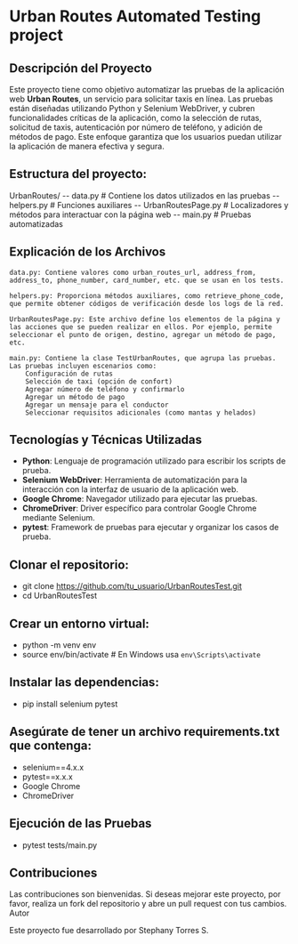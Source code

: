# Urban Routes Automated Testing project

## Descripción del Proyecto

Este proyecto tiene como objetivo automatizar las pruebas de la aplicación web **Urban Routes**, un servicio para solicitar taxis en línea. Las pruebas están diseñadas utilizando Python y Selenium WebDriver, y cubren funcionalidades críticas de la aplicación, como la selección de rutas, solicitud de taxis, autenticación por número de teléfono, y adición de métodos de pago. Este enfoque garantiza que los usuarios puedan utilizar la aplicación de manera efectiva y segura.

## Estructura del proyecto:

UrbanRoutes/
-- data.py                # Contiene los datos utilizados en las pruebas
-- helpers.py             # Funciones auxiliares
-- UrbanRoutesPage.py      # Localizadores y métodos para interactuar con la página web
-- main.py                # Pruebas automatizadas

## Explicación de los Archivos

    data.py: Contiene valores como urban_routes_url, address_from, address_to, phone_number, card_number, etc. que se usan en los tests.

    helpers.py: Proporciona métodos auxiliares, como retrieve_phone_code, que permite obtener códigos de verificación desde los logs de la red.

    UrbanRoutesPage.py: Este archivo define los elementos de la página y las acciones que se pueden realizar en ellos. Por ejemplo, permite seleccionar el punto de origen, destino, agregar un método de pago, etc.

    main.py: Contiene la clase TestUrbanRoutes, que agrupa las pruebas. Las pruebas incluyen escenarios como:
        Configuración de rutas
        Selección de taxi (opción de confort)
        Agregar número de teléfono y confirmarlo
        Agregar un método de pago
        Agregar un mensaje para el conductor
        Seleccionar requisitos adicionales (como mantas y helados)

## Tecnologías y Técnicas Utilizadas

- **Python**: Lenguaje de programación utilizado para escribir los scripts de prueba.
- **Selenium WebDriver**: Herramienta de automatización para la interacción con la interfaz de usuario de la aplicación web.
- **Google Chrome**: Navegador utilizado para ejecutar las pruebas.
- **ChromeDriver**: Driver específico para controlar Google Chrome mediante Selenium.
- **pytest**: Framework de pruebas para ejecutar y organizar los casos de prueba.

## Clonar el repositorio:
- git clone https://github.com/tu_usuario/UrbanRoutesTest.git
- cd UrbanRoutesTest

## Crear un entorno virtual:
- python -m venv env
- source env/bin/activate  # En Windows usa `env\Scripts\activate`

## Instalar las dependencias:
- pip install selenium pytest

## Asegúrate de tener un archivo requirements.txt que contenga:
- selenium==4.x.x
- pytest==x.x.x
- Google Chrome
- ChromeDriver

## Ejecución de las Pruebas

- pytest tests/main.py

## Contribuciones

Las contribuciones son bienvenidas. Si deseas mejorar este proyecto, por favor, realiza un fork del repositorio y abre un pull request con tus cambios.
Autor

Este proyecto fue desarrollado por Stephany Torres S.
